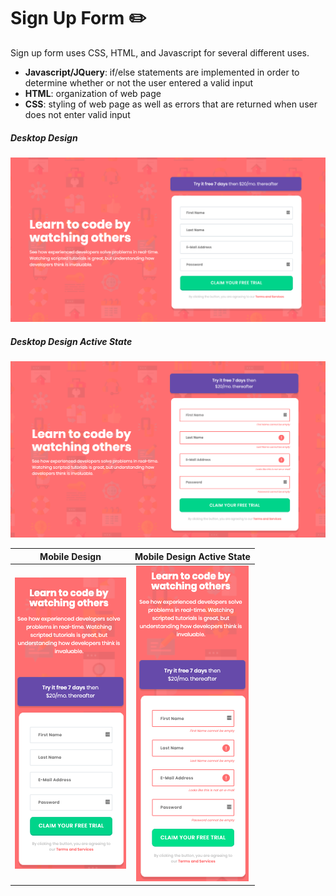 # Sign Up Form :pencil2: 

Sign up form uses CSS, HTML, and Javascript for several different uses.
* **Javascript/JQuery**: if/else statements are implemented in order to determine whether or not the user entered a valid input 
* **HTML**: organization of web page
* **CSS**: styling of web page as well as errors that are returned when user does not enter valid input

##### Desktop Design
![Screenshot](public/images/desktop-design.png)

##### Desktop Design Active State
![Screenshot](public/images/desktop-design-active-state.png)

Mobile Design            |  Mobile Design Active State
:-------------------------:|:-------------------------:
![Screenshot](public/images/mobile-design.png) |  ![Screenshot](public/images/mobile-design-active-state.png)





